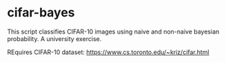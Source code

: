 # cifar-bayes
This script classifies CIFAR-10 images using naive and non-naive bayesian probability.
A university exercise.

REquires CIFAR-10 dataset: https://www.cs.toronto.edu/~kriz/cifar.html